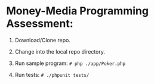 # Money-Media Programming Assessment:

1. Download/Clone repo.

2. Change into the local repo directory.

3. Run sample program: `# php ./app/Poker.php`

4. Run tests: `# ./phpunit tests/`
